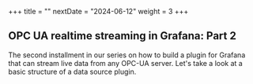 +++
title = ""
nextDate = "2024-06-12"
weight = 3
+++

## OPC UA realtime streaming in Grafana: Part 2

The second installment in our series on how to build a plugin for Grafana that can stream live data from any OPC-UA server. Let's take a look at a basic structure of a data source plugin.